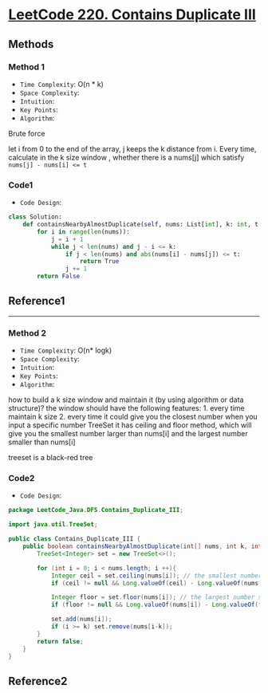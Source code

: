 # [LeetCode 220. Contains Duplicate III](https://leetcode-cn.com/problems/contains-duplicate-iii/)

## Methods

### Method 1

* `Time Complexity`: O(n * k)
* `Space Complexity`:
* `Intuition`:
* `Key Points`:
* `Algorithm`:

Brute force

let i from 0 to the end of the array, j keeps the k distance from i. Every time, calculate in the k size window  , whether there is a nums[j] which satisfy `nums[j] - nums[i] <= t`

### Code1

* `Code Design`:

```python
class Solution:
    def containsNearbyAlmostDuplicate(self, nums: List[int], k: int, t: int) -> bool:
        for i in range(len(nums)):
            j = i + 1
            while j < len(nums) and j - i <= k:
                if j < len(nums) and abs(nums[i] - nums[j]) <= t:
                    return True
                j += 1
        return False
```

## Reference1

----------------------

### Method 2

* `Time Complexity`: O(n* logk)
* `Space Complexity`:
* `Intuition`:
* `Key Points`:
* `Algorithm`:

how to build a k size window and maintain it (by using algorithm or data structure)?
the window should have the following features:
    1. every time maintain k size
    2. every time it could give you the closest number when you input a specific number
TreeSet
it has ceiling and floor method, which will give you the smallest number larger than nums[i] and the largest number smaller than nums[i]

treeset is a black-red tree

### Code2

* `Code Design`:

```java
package LeetCode_Java.DFS.Contains_Duplicate_III;

import java.util.TreeSet;

public class Contains_Duplicate_III {
    public boolean containsNearbyAlmostDuplicate(int[] nums, int k, int t) {
        TreeSet<Integer> set = new TreeSet<>();

        for (int i = 0; i < nums.length; i ++){
            Integer ceil = set.ceiling(nums[i]); // the smallest number larger than nums[i]
            if (ceil != null && Long.valueOf(ceil) - Long.valueOf(nums[i]) <= t) return true;

            Integer floor = set.floor(nums[i]); // the largest number smaller than nums[i]
            if (floor != null && Long.valueOf(nums[i]) - Long.valueOf(floor) <= t ) return true;

            set.add(nums[i]);
            if (i >= k) set.remove(nums[i-k]);
        }
        return false;
    }
}
```

## Reference2
